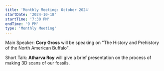 ```yaml
---
title: 'Monthly Meeting: October 2024'
startDate: '2024-10-18'
startTime: '7:30 PM'
endTime: '9 PM'
type: 'Monthly Meeting'
---
```


Main Speaker: **Cory Gross** will be speaking on "The History and Prehistory of the North American Buffalo".

Short Talk: **Atharva Roy** will give a brief presentation on the process of making 3D scans of our fossils.
